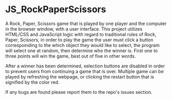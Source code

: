 # JS_RockPaperScissors

A Rock, Paper, Scissors game that is played by one player and the computer in the browser window, with a user interface. This project utilizes HTML/CSS and JavaScript logic with regard to traditional rules of Rock, Paper, Scissors, in order to play the game the user must click a button correspoinding to the which object they would like to select, the program will select one at random, then determine who the winner is. First one to three points will win the game, best out of five in other words.

After a winner has been determined, selection buttons are disabled in order to prevent users from continuing a game that is over. Multiple game can be played by refreshing the webpage, or clicking the restart button that is signified by the color red. 

If any bugs are found please report them to the repo's issues section.